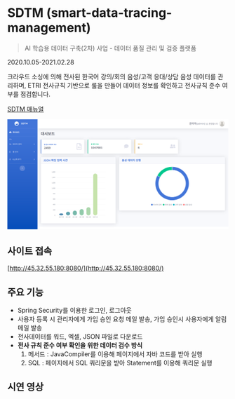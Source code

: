 # SDTM (smart-data-tracing-management)
> AI 학습용 데이터 구축(2차) 사업 - 데이터 품질 관리 및 검증 플랫폼  

2020.10.05-2021.02.28

크라우드 소싱에 의해 전사된 한국어 강의/회의 음성/고객 응대/상담 음성 데이터를 관리하며, ETRI 전사규칙 기반으로 룰을 만들어 데이터 정보를 확인하고 전사규칙 준수 여부를 점검합니다.  
  
[SDTM 매뉴얼](https://docs.google.com/document/d/1EF0ysPyC-t6nF3UxD-LlGf-ztwdlsFJXvLM8UCWFMew/edit?usp=sharing)

![](./screenshot.png)


## 사이트 접속
[http://45.32.55.180:8080/](http://45.32.55.180:8080/)

## 주요 기능

* Spring Security를 이용한 로그인, 로그아웃
* 사용자 등록 시 관리자에게 가입 승인 요청 메일 발송, 가입 승인시 사용자에게 알림 메일 발송
* 전사데이터를 워드, 엑셀, JSON 파일로 다운로드
* **전사 규칙 준수 여부 확인을 위한 데이터 검수 방식**
  1. 메서드 : JavaCompiler를 이용해 페이지에서 자바 코드를 받아 실행
  1. SQL : 페이지에서 SQL 쿼리문을 받아 Statement를 이용해 쿼리문 실행
  
## 시연 영상
  
  



